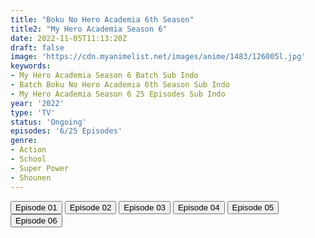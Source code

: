 ```yaml
---
title: "Boku No Hero Academia 6th Season"
title2: "My Hero Academia Season 6"
date: 2022-11-05T11:13:20Z
draft: false
image: 'https://cdn.myanimelist.net/images/anime/1483/126005l.jpg'
keywords:
- My Hero Academia Season 6 Batch Sub Indo
- Batch Boku No Hero Academia 6th Season Sub Indo
- My Hero Academia Season 6 25 Episodes Sub Indo
year: '2022'
type: 'TV'
status: 'Ongoing'
episodes: '6/25 Episodes'
genre:
- Action
- School
- Super Power
- Shounen
---
```


<div class="d-g gg-5 gtc-r ai-c">
<button onclick="window.open('?arc=6SPOaLQVFq_20221001/1/MP4/Kuramanime-BnHA_S6-01-480p-Oploverz','_blank')">Episode 01</button>
<button onclick="window.open('?arc=bmjy5f3jeD_20221008/2/MP4/Kuramanime-BnHA_S6-02-480p-Oploverz','_blank')">Episode 02</button>
<button onclick="window.open('?arc=Eyy532YGJG_20221015/3/MP4/Kuramanime-BnHA_S6-03-480p-Oploverz','_blank')">Episode 03</button>
<button onclick="window.open('?arc=fspTauV7yc_20221022/4/MP4/Kuramanime-BnHA_S6-04-480p-Oploverz','_blank')">Episode 04</button>
<button onclick="window.open('?arc=qSr4lfe9rF_20221029/5/MP4/Kuramanime-BnHA_S6-05-480p-Oploverz','_blank')">Episode 05</button>
<button onclick="window.open('?arc=3GFm8lRquD_20221105/6/MP4/Kuramanime-BnHA_S6-06-480p-BGlobal','_blank')">Episode 06</button>
</div>